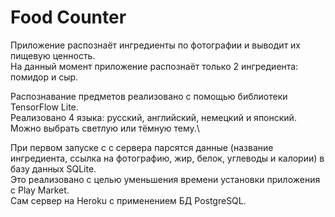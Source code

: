 # Food Counter

Приложение распознаёт ингредиенты по фотографии и выводит их пищевую ценность.\
На данный момент приложение распознаёт только 2 ингредиента: помидор и сыр.

Распознавание предметов реализовано с помощью библиотеки TensorFlow Lite.\
Реализовано 4 языка: русский, английский, немецкий и японский.\
Можно выбрать светлую или тёмную тему.\

При первом запуске с с сервера парсятся данные (название ингредиента, ссылка на фотографию, жир, белок, углеводы и калории) в базу данных SQLite.\
Это реализовано с целью уменьшения времени установки приложения с Play Market.\
Сам сервер на Heroku с применением БД PostgreSQL.
